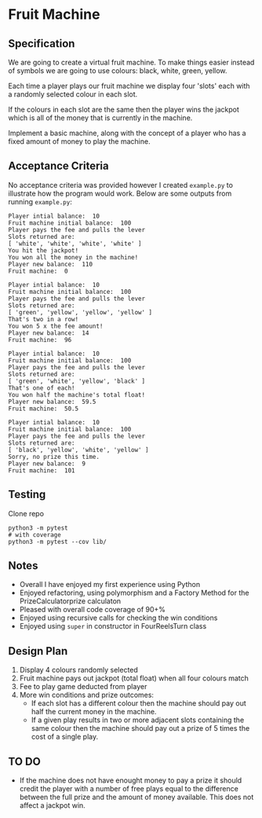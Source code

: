 # Fruit Machine

## Specification

We are going to create a virtual fruit machine. 
To make things easier instead of symbols we are going to use colours: black, white, green, yellow.

Each time a player plays our fruit machine we display four 'slots' each with a randomly selected colour in each slot.

If the colours in each slot are the same then the player wins the jackpot which is all of the money that is currently in the machine.

Implement a basic machine, along with the concept of a player who has a fixed amount of money to play the machine.

## Acceptance Criteria
No acceptance criteria was provided however I created `example.py` to illustrate how the program would work.
Below are some outputs from running `example.py`:
```
Player intial balance:  10
Fruit machine initial balance:  100
Player pays the fee and pulls the lever
Slots returned are:
[ 'white', 'white', 'white', 'white' ]
You hit the jackpot!
You won all the money in the machine!
Player new balance:  110
Fruit machine:  0

Player intial balance:  10
Fruit machine initial balance:  100
Player pays the fee and pulls the lever
Slots returned are:
[ 'green', 'yellow', 'yellow', 'yellow' ]
That's two in a row!
You won 5 x the fee amount!
Player new balance:  14
Fruit machine:  96

Player intial balance:  10
Fruit machine initial balance:  100
Player pays the fee and pulls the lever
Slots returned are:
[ 'green', 'white', 'yellow', 'black' ]
That's one of each!
You won half the machine's total float!
Player new balance:  59.5
Fruit machine:  50.5

Player intial balance:  10
Fruit machine initial balance:  100
Player pays the fee and pulls the lever
Slots returned are:
[ 'black', 'yellow', 'white', 'yellow' ]
Sorry, no prize this time.
Player new balance:  9
Fruit machine:  101
```

## Testing

Clone repo
```
python3 -m pytest
# with coverage
python3 -m pytest --cov lib/
```
## Notes
- Overall I have enjoyed my first experience using Python
- Enjoyed refactoring, using polymorphism and a Factory Method for the PrizeCalculatorprize calculaton
- Pleased with overall code coverage of 90+%
- Enjoyed using recursive calls for checking the win conditions
- Enjoyed using `super` in constructor in FourReelsTurn class

## Design Plan

1. Display 4 colours randomly selected 
2. Fruit machine pays out jackpot (total float) when all four colours match
3. Fee to play game deducted from player
4. More win conditions and prize outcomes:
   * If each slot has a different colour then the machine should pay out half the current money in the machine.
   * If a given play results in two or more adjacent slots containing the same colour then the machine should pay out a prize of 5 times the cost of a single play.

## TO DO
   * If the machine does not have enought money to pay a prize it should credit the player with a number of free plays equal to the difference between the full prize and the amount of money available. This does not affect a jackpot win.
